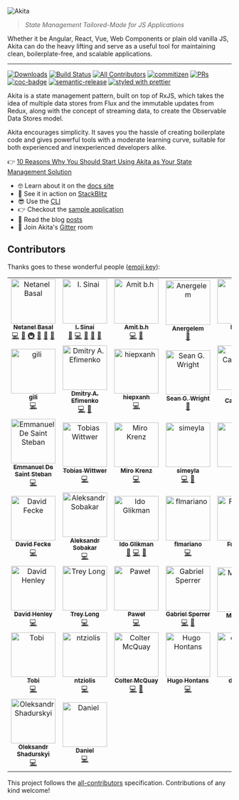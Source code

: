 ![Akita](https://s8.postimg.cc/d4m3fc9tx/image.png)

> _State Management Tailored-Made for JS Applications_

Whether it be Angular, React, Vue, Web Components or plain old vanilla JS, Akita can do the heavy lifting and serve as a useful tool for maintaining clean, boilerplate-free, and scalable applications.

<hr />

[![Downloads](https://img.shields.io/npm/dt/@datorama/akita.svg?style=flat-square)]()
[![Build Status](https://img.shields.io/github/workflow/status/datorama/akita/Build%20Master?style=flat-square)](https://github.com/datorama/akita/actions?query=workflow%3A%22Build%20Master%22)
[![All Contributors](https://img.shields.io/badge/all_contributors-44-orange.svg?style=flat-square)](#contributors)
[![commitizen](https://img.shields.io/badge/commitizen-friendly-brightgreen.svg?style=flat-square)]()
[![PRs](https://img.shields.io/badge/PRs-welcome-brightgreen.svg?style=flat-square)]()
[![coc-badge](https://img.shields.io/badge/codeof-conduct-ff69b4.svg?style=flat-square)]()
[![semantic-release](https://img.shields.io/badge/%20%20%F0%9F%93%A6%F0%9F%9A%80-semantic--release-e10079.svg?style=flat-square)](https://github.com/semantic-release/semantic-release)
[![styled with prettier](https://img.shields.io/badge/styled_with-prettier-ff69b4.svg?style=flat-square)](https://github.com/prettier/prettier)

Akita is a state management pattern, built on top of RxJS, which takes the idea of multiple data stores from Flux and the immutable updates from Redux, along with the concept of streaming data, to create the Observable Data Stores model.

Akita encourages simplicity. It saves you the hassle of creating boilerplate code and gives powerful tools with a moderate learning curve, suitable for both experienced and inexperienced developers alike.

👉 [10 Reasons Why You Should Start Using Akita as Your State Management Solution](https://engineering.datorama.com/10-reasons-why-you-should-start-using-akita-as-your-state-management-solution-66b63d033fec)

- 🤓 Learn about it on the [docs site](https://netbasal.gitbook.io/akita/)
- 🚀 See it in action on [StackBlitz](https://stackblitz.com/edit/akita-todos-app)
- 😎 Use the [CLI](https://github.com/datorama/akita/tree/master/cli)
- 👉 Checkout the [sample application](http://akita.surge.sh/)
- 📖 Read the blog [posts](https://netbasal.gitbook.io/akita/general/blog-posts)
- 🍄 Join Akita's [Gitter](https://gitter.im/akita-state-management/Lobby#) room

## Contributors

Thanks goes to these wonderful people ([emoji key](https://github.com/kentcdodds/all-contributors#emoji-key)):

<!-- ALL-CONTRIBUTORS-LIST:START - Do not remove or modify this section -->
<!-- prettier-ignore -->
<table><tr><td align="center"><a href="https://www.netbasal.com"><img src="https://avatars1.githubusercontent.com/u/6745730?v=4" width="100px;" alt="Netanel Basal"/><br /><sub><b>Netanel Basal</b></sub></a><br /><a href="https://github.com/NetanelBasal/akita/commits?author=NetanelBasal" title="Code">💻</a> <a href="#design-NetanelBasal" title="Design">🎨</a> <a href="#infra-NetanelBasal" title="Infrastructure (Hosting, Build-Tools, etc)">🚇</a> <a href="#ideas-NetanelBasal" title="Ideas, Planning, & Feedback">🤔</a> <a href="#blog-NetanelBasal" title="Blogposts">📝</a> <a href="https://github.com/NetanelBasal/akita/commits?author=NetanelBasal" title="Documentation">📖</a></td><td align="center"><a href="https://github.com/theblushingcrow"><img src="https://avatars3.githubusercontent.com/u/638818?v=4" width="100px;" alt="I. Sinai"/><br /><sub><b>I. Sinai</b></sub></a><br /><a href="https://github.com/NetanelBasal/akita/commits?author=theblushingcrow" title="Documentation">📖</a> <a href="https://github.com/NetanelBasal/akita/commits?author=theblushingcrow" title="Code">💻</a> <a href="#blog-theblushingcrow" title="Blogposts">📝</a> <a href="#ideas-theblushingcrow" title="Ideas, Planning, & Feedback">🤔</a> <a href="#design-theblushingcrow" title="Design">🎨</a></td><td align="center"><a href="https://github.com/bh86"><img src="https://avatars2.githubusercontent.com/u/78281?v=4" width="100px;" alt="Amit b.h"/><br /><sub><b>Amit b.h</b></sub></a><br /><a href="https://github.com/NetanelBasal/akita/commits?author=bh86" title="Code">💻</a> <a href="#ideas-bh86" title="Ideas, Planning, & Feedback">🤔</a></td><td align="center"><a href="https://github.com/Anergelem"><img src="https://avatars0.githubusercontent.com/u/25507557?v=4" width="100px;" alt="Anergelem"/><br /><sub><b>Anergelem</b></sub></a><br /><a href="#design-Anergelem" title="Design">🎨</a></td><td align="center"><a href="https://github.com/hoisel"><img src="https://avatars2.githubusercontent.com/u/400244?v=4" width="100px;" alt="Hoisel"/><br /><sub><b>Hoisel</b></sub></a><br /><a href="https://github.com/NetanelBasal/akita/commits?author=hoisel" title="Code">💻</a></td><td align="center"><a href="https://www.linkedin.com/in/ange-picard-54648b136/"><img src="https://avatars0.githubusercontent.com/u/13108166?v=4" width="100px;" alt="Ange Picard"/><br /><sub><b>Ange Picard</b></sub></a><br /><a href="https://github.com/NetanelBasal/akita/commits?author=MonsieurMan" title="Documentation">📖</a></td><td align="center"><a href="https://github.com/shaharkazaz"><img src="https://avatars2.githubusercontent.com/u/17194830?v=4" width="100px;" alt="Shahar Kazaz"/><br /><sub><b>Shahar Kazaz</b></sub></a><br /><a href="https://github.com/NetanelBasal/akita/commits?author=shaharkazaz" title="Code">💻</a> <a href="https://github.com/NetanelBasal/akita/commits?author=shaharkazaz" title="Documentation">📖</a> <a href="#blog-shaharkazaz" title="Blogposts">📝</a></td></tr><tr><td align="center"><a href="https://github.com/ritox842"><img src="https://avatars0.githubusercontent.com/u/7280441?v=4" width="100px;" alt="gili"/><br /><sub><b>gili</b></sub></a><br /><a href="https://github.com/NetanelBasal/akita/commits?author=ritox842" title="Code">💻</a></td><td align="center"><a href="http://dmitryefimenko.github.io/"><img src="https://avatars0.githubusercontent.com/u/2098175?v=4" width="100px;" alt="Dmitry A. Efimenko"/><br /><sub><b>Dmitry A. Efimenko</b></sub></a><br /><a href="https://github.com/NetanelBasal/akita/commits?author=DmitryEfimenko" title="Code">💻</a> <a href="#ideas-DmitryEfimenko" title="Ideas, Planning, & Feedback">🤔</a></td><td align="center"><a href="https://github.com/hiepxanh"><img src="https://avatars0.githubusercontent.com/u/16970990?v=4" width="100px;" alt="hiepxanh"/><br /><sub><b>hiepxanh</b></sub></a><br /><a href="https://github.com/NetanelBasal/akita/commits?author=hiepxanh" title="Code">💻</a></td><td align="center"><a href="http://www.seangwright.me"><img src="https://avatars3.githubusercontent.com/u/1382768?v=4" width="100px;" alt="Sean G. Wright"/><br /><sub><b>Sean G. Wright</b></sub></a><br /><a href="#ideas-sgwatgit" title="Ideas, Planning, & Feedback">🤔</a></td><td align="center"><a href="http://www.xperiments.in"><img src="https://avatars0.githubusercontent.com/u/417709?v=4" width="100px;" alt="Pedro Casaubon"/><br /><sub><b>Pedro Casaubon</b></sub></a><br /><a href="https://github.com/NetanelBasal/akita/commits?author=xperiments" title="Code">💻</a></td><td align="center"><a href="https://github.com/omgwtflaserguns"><img src="https://avatars2.githubusercontent.com/u/16048976?v=4" width="100px;" alt="omgwtflaserguns"/><br /><sub><b>omgwtflaserguns</b></sub></a><br /><a href="https://github.com/NetanelBasal/akita/commits?author=omgwtflaserguns" title="Code">💻</a></td><td align="center"><a href="https://github.com/DanielNetzer"><img src="https://avatars2.githubusercontent.com/u/14941988?v=4" width="100px;" alt="Daniel Netzer"/><br /><sub><b>Daniel Netzer</b></sub></a><br /><a href="https://github.com/NetanelBasal/akita/commits?author=DanielNetzer" title="Code">💻</a></td></tr><tr><td align="center"><a href="https://github.com/manudss"><img src="https://avatars3.githubusercontent.com/u/1046806?v=4" width="100px;" alt="Emmanuel De Saint Steban"/><br /><sub><b>Emmanuel De Saint Steban</b></sub></a><br /><a href="https://github.com/NetanelBasal/akita/commits?author=manudss" title="Code">💻</a></td><td align="center"><a href="https://github.com/twittwer"><img src="https://avatars1.githubusercontent.com/u/8677948?v=4" width="100px;" alt="Tobias Wittwer"/><br /><sub><b>Tobias Wittwer</b></sub></a><br /><a href="https://github.com/NetanelBasal/akita/commits?author=twittwer" title="Code">💻</a></td><td align="center"><a href="https://github.com/n0script"><img src="https://avatars2.githubusercontent.com/u/36441932?v=4" width="100px;" alt="Miro Krenz"/><br /><sub><b>Miro Krenz</b></sub></a><br /><a href="https://github.com/NetanelBasal/akita/commits?author=n0script" title="Code">💻</a></td><td align="center"><a href="https://github.com/simeyla"><img src="https://avatars1.githubusercontent.com/u/3656278?v=4" width="100px;" alt="simeyla "/><br /><sub><b>simeyla </b></sub></a><br /><a href="https://github.com/NetanelBasal/akita/commits?author=simeyla" title="Code">💻</a> <a href="#ideas-simeyla" title="Ideas, Planning, & Feedback">🤔</a></td><td align="center"><a href="https://github.com/Teamop"><img src="https://avatars1.githubusercontent.com/u/8519685?v=4" width="100px;" alt="Terry"/><br /><sub><b>Terry</b></sub></a><br /><a href="https://github.com/NetanelBasal/akita/commits?author=Teamop" title="Code">💻</a></td><td align="center"><a href="https://www.nativescript.org/"><img src="https://avatars3.githubusercontent.com/u/4092076?v=4" width="100px;" alt="Alexander Vakrilov"/><br /><sub><b>Alexander Vakrilov</b></sub></a><br /><a href="https://github.com/NetanelBasal/akita/commits?author=vakrilov" title="Code">💻</a></td><td align="center"><a href="https://github.com/orangeswim"><img src="https://avatars1.githubusercontent.com/u/1499212?v=4" width="100px;" alt="Cyprian Bergonia"/><br /><sub><b>Cyprian Bergonia</b></sub></a><br /><a href="https://github.com/NetanelBasal/akita/commits?author=orangeswim" title="Code">💻</a></td></tr><tr><td align="center"><a href="http://www.eyecook.net"><img src="https://avatars0.githubusercontent.com/u/13577480?v=4" width="100px;" alt="David Fecke"/><br /><sub><b>David Fecke</b></sub></a><br /><a href="https://github.com/NetanelBasal/akita/commits?author=leptoquark1" title="Code">💻</a></td><td align="center"><a href="http://xaosaki.ru"><img src="https://avatars0.githubusercontent.com/u/28115571?v=4" width="100px;" alt="Aleksandr Sobakar"/><br /><sub><b>Aleksandr Sobakar</b></sub></a><br /><a href="https://github.com/NetanelBasal/akita/commits?author=xaosaki" title="Code">💻</a></td><td align="center"><a href="https://github.com/idoglikman"><img src="https://avatars1.githubusercontent.com/u/37035056?v=4" width="100px;" alt="Ido Glikman"/><br /><sub><b>Ido Glikman</b></sub></a><br /><a href="#blog-idoglikman" title="Blogposts">📝</a> <a href="https://github.com/NetanelBasal/akita/commits?author=idoglikman" title="Code">💻</a> <a href="#ideas-idoglikman" title="Ideas, Planning, & Feedback">🤔</a></td><td align="center"><a href="https://github.com/flmariano"><img src="https://avatars1.githubusercontent.com/u/38477338?v=4" width="100px;" alt="flmariano"/><br /><sub><b>flmariano</b></sub></a><br /><a href="https://github.com/NetanelBasal/akita/commits?author=flmariano" title="Code">💻</a></td><td align="center"><a href="https://github.com/GrandSchtroumpf"><img src="https://avatars1.githubusercontent.com/u/8143464?v=4" width="100px;" alt="François"/><br /><sub><b>François</b></sub></a><br /><a href="https://github.com/NetanelBasal/akita/commits?author=GrandSchtroumpf" title="Code">💻</a></td><td align="center"><a href="https://github.com/Gustav0ar"><img src="https://avatars3.githubusercontent.com/u/628398?v=4" width="100px;" alt="Gustavo Rosa"/><br /><sub><b>Gustavo Rosa</b></sub></a><br /><a href="https://github.com/NetanelBasal/akita/commits?author=Gustav0ar" title="Code">💻</a></td><td align="center"><a href="https://github.com/RobYed"><img src="https://avatars1.githubusercontent.com/u/6669407?v=4" width="100px;" alt="Robert Dey"/><br /><sub><b>Robert Dey</b></sub></a><br /><a href="https://github.com/NetanelBasal/akita/commits?author=RobYed" title="Code">💻</a></td></tr><tr><td align="center"><a href="https://github.com/davidhenley"><img src="https://avatars0.githubusercontent.com/u/15056748?v=4" width="100px;" alt="David Henley"/><br /><sub><b>David Henley</b></sub></a><br /><a href="https://github.com/NetanelBasal/akita/commits?author=davidhenley" title="Code">💻</a></td><td align="center"><a href="https://github.com/xealot"><img src="https://avatars1.githubusercontent.com/u/189873?v=4" width="100px;" alt="Trey Long"/><br /><sub><b>Trey Long</b></sub></a><br /><a href="https://github.com/NetanelBasal/akita/commits?author=xealot" title="Code">💻</a></td><td align="center"><a href="http://m.me/pawel.boguslawski"><img src="https://avatars2.githubusercontent.com/u/5169399?v=4" width="100px;" alt="Paweł"/><br /><sub><b>Paweł</b></sub></a><br /><a href="https://github.com/NetanelBasal/akita/commits?author=bogusweb" title="Code">💻</a></td><td align="center"><a href="https://github.com/FERNman"><img src="https://avatars3.githubusercontent.com/u/12270008?v=4" width="100px;" alt="Gabriel Sperrer"/><br /><sub><b>Gabriel Sperrer</b></sub></a><br /><a href="https://github.com/NetanelBasal/akita/commits?author=FERNman" title="Code">💻</a> <a href="#ideas-FERNman" title="Ideas, Planning, & Feedback">🤔</a></td><td align="center"><a href="https://github.com/Maxstgt"><img src="https://avatars1.githubusercontent.com/u/39312833?v=4" width="100px;" alt="Max Fritz"/><br /><sub><b>Max Fritz</b></sub></a><br /><a href="https://github.com/NetanelBasal/akita/commits?author=Maxstgt" title="Documentation">📖</a></td><td align="center"><a href="https://github.com/sjroesink"><img src="https://avatars1.githubusercontent.com/u/607628?v=4" width="100px;" alt="sjroesink"/><br /><sub><b>sjroesink</b></sub></a><br /><a href="https://github.com/NetanelBasal/akita/commits?author=sjroesink" title="Code">💻</a></td><td align="center"><a href="https://github.com/danzrou"><img src="https://avatars3.githubusercontent.com/u/6433766?v=4" width="100px;" alt="Dan Roujinsky"/><br /><sub><b>Dan Roujinsky</b></sub></a><br /><a href="https://github.com/NetanelBasal/akita/commits?author=danzrou" title="Code">💻</a></td></tr><tr><td align="center"><a href="https://www.nützliche.it/"><img src="https://avatars2.githubusercontent.com/u/4036376?v=4" width="100px;" alt="Tobi"/><br /><sub><b>Tobi</b></sub></a><br /><a href="https://github.com/NetanelBasal/akita/commits?author=fen89" title="Code">💻</a></td><td align="center"><a href="https://github.com/ntziolis"><img src="https://avatars2.githubusercontent.com/u/265338?v=4" width="100px;" alt="ntziolis"/><br /><sub><b>ntziolis</b></sub></a><br /><a href="https://github.com/NetanelBasal/akita/commits?author=ntziolis" title="Code">💻</a></td><td align="center"><a href="https://github.com/cjam"><img src="https://avatars2.githubusercontent.com/u/1000288?v=4" width="100px;" alt="Colter McQuay"/><br /><sub><b>Colter McQuay</b></sub></a><br /><a href="https://github.com/NetanelBasal/akita/commits?author=cjam" title="Code">💻</a> <a href="#ideas-cjam" title="Ideas, Planning, & Feedback">🤔</a></td><td align="center"><a href="https://github.com/Hugo-Hontans"><img src="https://avatars0.githubusercontent.com/u/42539174?v=4" width="100px;" alt="Hugo Hontans"/><br /><sub><b>Hugo Hontans</b></sub></a><br /><a href="https://github.com/NetanelBasal/akita/commits?author=Hugo-Hontans" title="Code">💻</a></td><td align="center"><a href="https://github.com/dexster"><img src="https://avatars2.githubusercontent.com/u/6392334?v=4" width="100px;" alt="dexster"/><br /><sub><b>dexster</b></sub></a><br /><a href="https://github.com/NetanelBasal/akita/commits?author=dexster" title="Code">💻</a></td><td align="center"><a href="https://github.com/snowyu"><img src="https://avatars1.githubusercontent.com/u/327887?v=4" width="100px;" alt="Riceball LEE"/><br /><sub><b>Riceball LEE</b></sub></a><br /><a href="https://github.com/NetanelBasal/akita/commits?author=snowyu" title="Code">💻</a></td><td align="center"><a href="https://github.com/GeorgeBark"><img src="https://avatars0.githubusercontent.com/u/7204152?v=4" width="100px;" alt="GeorgeBark"/><br /><sub><b>GeorgeBark</b></sub></a><br /><a href="https://github.com/NetanelBasal/akita/commits?author=GeorgeBark" title="Code">💻</a></td></tr><tr><td align="center"><a href="https://github.com/AlexandrSHad"><img src="https://avatars1.githubusercontent.com/u/11280138?v=4" width="100px;" alt="Oleksandr Shadurskyi"/><br /><sub><b>Oleksandr Shadurskyi</b></sub></a><br /><a href="https://github.com/NetanelBasal/akita/commits?author=AlexandrSHad" title="Code">💻</a></td><td align="center"><a href="https://github.com/tuurbo"><img src="https://avatars3.githubusercontent.com/u/996899?v=4" width="100px;" alt="Daniel"/><br /><sub><b>Daniel</b></sub></a><br /><a href="https://github.com/NetanelBasal/akita/commits?author=tuurbo" title="Code">💻</a></td></tr></table>

<!-- ALL-CONTRIBUTORS-LIST:END -->

This project follows the [all-contributors](https://github.com/kentcdodds/all-contributors) specification. Contributions of any kind welcome!
